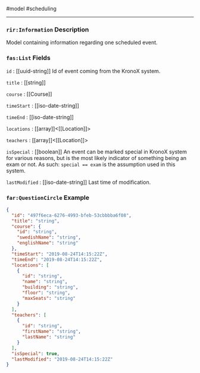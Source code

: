 #model #scheduling 

---
### `rir:Information` Description
Model containing information regarding one scheduled event.
### `fas:List` Fields

`id` : [[uuid-string]]
Id of event coming from the KronoX system.

`title` : [[string]]

`course` : [[Course]]

`timeStart` : [[iso-date-string]]

`timeEnd` : [[iso-date-string]]

`locations` : [[array]]<[[Location]]>

`teachers` : [[array]]<[[Location]]>

`isSpecial` : [[boolean]]
An event can be marked special in KronoX system for various reasons, but is the most likely indicator of something being an exam or not. As such: `special == exam` is the assumption used in this system.

`lastModified` : [[iso-date-string]]
Last time of modification.

### `far:QuestionCircle` Example
```json
{
  "id": "497f6eca-6276-4993-bfeb-53cbbbba6f08",
  "title": "string",
  "course": {
    "id": "string",
    "swedishName": "string",
    "englishName": "string"
  },
  "timeStart": "2019-08-24T14:15:22Z",
  "timeEnd": "2019-08-24T14:15:22Z",
  "locations": [
    {
      "id": "string",
      "name": "string",
      "building": "string",
      "floor": "string",
      "maxSeats": "string"
    }
  ],
  "teachers": [
    {
      "id": "string",
      "firstName": "string",
      "lastName": "string"
    }
  ],
  "isSpecial": true,
  "lastModified": "2019-08-24T14:15:22Z"
}
```
